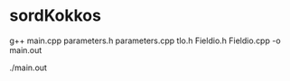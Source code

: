 # sordKokkos

g++ main.cpp parameters.h parameters.cpp tlo.h Fieldio.h Fieldio.cpp -o main.out

./main.out

